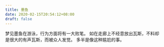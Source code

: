 ```yaml
---
title: 墨鱼
date: 2020-02-15T20:54:12+08:00
draft: false
---
```


梦见墨鱼在游泳，行为方面将有一大败笔。
如在走廊上不经意放出瓦斯，不料却是很大的有声瓦斯，而被众人发觉。
多半是像这种尴尬的事。
